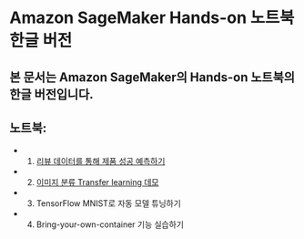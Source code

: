 # Amazon SageMaker Hands-on 노트북 한글 버전

## 본 문서는 Amazon SageMaker의 Hands-on 노트북의 한글 버전입니다. 

## 노트북:
- 1. [리뷰 데이터를 통해 제품 성공 예측하기](video-game-sales-xgboost.ipynb)
- 2. [이미지 분류 Transfer learning 데모](Image-classification-transfer-learning.ipynb)
- 3. TensorFlow MNIST로 자동 모델 튜닝하기
- 4. Bring-your-own-container 기능 실습하기


